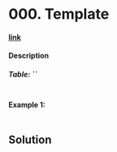 # 000. Template

#### [link](https://leetcode.com/problems/XXX/)

#### Description

##### Table: ``
```
```

#### Example 1:
```
```

## Solution
```sql
```